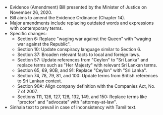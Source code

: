 - Evidence (Amendment) Bill presented by the Minister of Justice on November 26, 2020.
- Bill aims to amend the Evidence Ordinance (Chapter 14).
- Major amendments include replacing outdated words and expressions with contemporary terms.
- Specific changes:
  - Section 6: Replace "waging war against the Queen" with "waging war against the Republic".
  - Section 10: Update conspiracy language similar to Section 6.
  - Section 37: Broaden relevant facts to local and foreign laws.
  - Section 57: Update references from "Ceylon" to "Sri Lanka" and replace terms such as "Her Majesty" with relevant Sri Lankan terms.
  - Section 65, 69, 90B, and 91: Replace "Ceylon" with "Sri Lanka".
  - Section 74, 78, 79, 81, and 100: Update terms from British references to Sri Lankan context.
  - Section 90A: Align company definition with the Companies Act, No. 7 of 2007.
  - Sections 111, 126, 127, 128, 132, 149, and 150: Replace terms like "proctor" and "advocate" with "attorney-at-law".
- Sinhala text to prevail in case of inconsistency with Tamil text.
